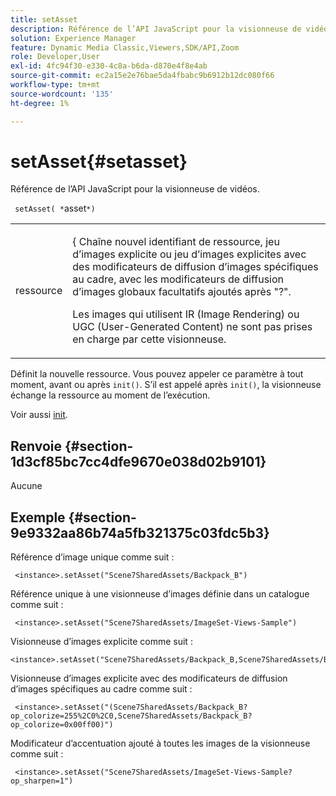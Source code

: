 ```yaml
---
title: setAsset
description: Référence de l’API JavaScript pour la visionneuse de vidéos.
solution: Experience Manager
feature: Dynamic Media Classic,Viewers,SDK/API,Zoom
role: Developer,User
exl-id: 4fc94f30-e330-4c8a-b6da-d870e4f8e4ab
source-git-commit: ec2a15e2e76bae5da4fbabc9b6912b12dc080f66
workflow-type: tm+mt
source-wordcount: '135'
ht-degree: 1%

---
```


# setAsset{#setasset}

Référence de l’API JavaScript pour la visionneuse de vidéos.

` setAsset( *`asset`*)`

<table id="table_896DFF34A68A403DB93A6D597461A573"> 
 <tbody> 
  <tr> 
   <td colname="col1"> <p> <span class="codeph"> <span class="varname"> ressource </span> </span> </p> </td> 
   <td colname="col2"> <p>{ <span class="codeph"> Chaîne </span> nouvel identifiant de ressource, jeu d’images explicite ou jeu d’images explicites avec des modificateurs de diffusion d’images spécifiques au cadre, avec les modificateurs de diffusion d’images globaux facultatifs ajoutés après "?". </p> <p> Les images qui utilisent IR (Image Rendering) ou UGC (User-Generated Content) ne sont pas prises en charge par cette visionneuse. </p> </td> 
  </tr> 
 </tbody> 
</table>

Définit la nouvelle ressource. Vous pouvez appeler ce paramètre à tout moment, avant ou après `init()`. S’il est appelé après `init()`, la visionneuse échange la ressource au moment de l’exécution.

Voir aussi [init](../../../c-html5-s7-aem-asset-viewers/c-html5-20-zoom-viewer-about/c-html5-20-zoom-viewer-javascriptapiref/r-html5-zoom-viewer-20-javascriptapiref-init.md#reference-aee94dd92a28410784f7a1792e28683b).

## Renvoie {#section-1d3cf85bc7cc4dfe9670e038d02b9101}

Aucune

## Exemple {#section-9e9332aa86b74a5fb321375c03fdc5b3}

Référence d’image unique comme suit :

```
 <instance>.setAsset("Scene7SharedAssets/Backpack_B")
```

Référence unique à une visionneuse d’images définie dans un catalogue comme suit :

```
 <instance>.setAsset("Scene7SharedAssets/ImageSet-Views-Sample")
```

Visionneuse d’images explicite comme suit :

```
<instance>.setAsset("Scene7SharedAssets/Backpack_B,Scene7SharedAssets/Backpack_C")
```

Visionneuse d’images explicite avec des modificateurs de diffusion d’images spécifiques au cadre comme suit :

```
 <instance>.setAsset("(Scene7SharedAssets/Backpack_B?op_colorize=255%2C0%2C0,Scene7SharedAssets/Backpack_B?op_colorize=0x00ff00)")
```

Modificateur d’accentuation ajouté à toutes les images de la visionneuse comme suit :

```
 <instance>.setAsset("Scene7SharedAssets/ImageSet-Views-Sample?op_sharpen=1")
```
